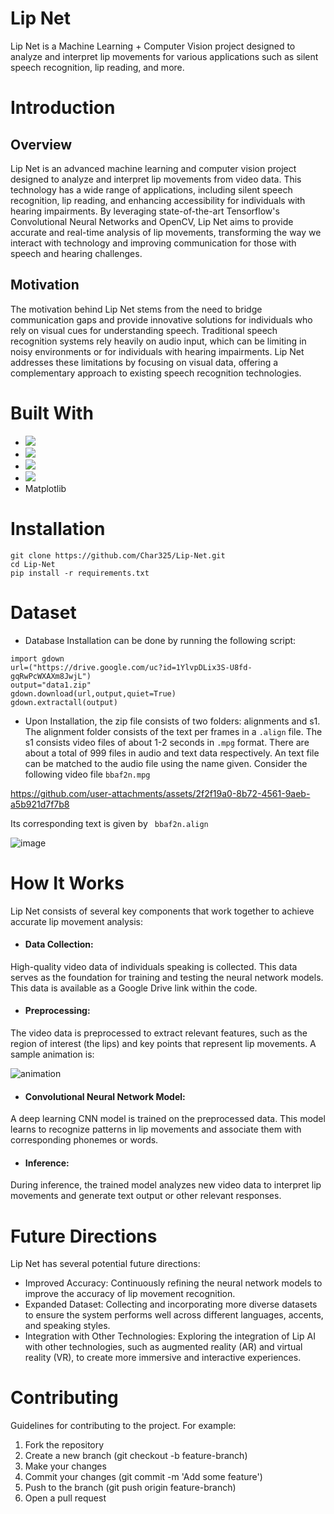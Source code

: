 # Lip Net
Lip Net is a Machine Learning + Computer Vision project designed to analyze and interpret lip movements for various applications such as silent speech recognition, lip reading, and more.
# Introduction
## Overview
Lip Net is an advanced machine learning and computer vision project designed to analyze and interpret lip movements from video data. This technology has a wide range of applications, including silent speech recognition, lip reading, and enhancing accessibility for individuals with hearing impairments. By leveraging state-of-the-art Tensorflow's Convolutional Neural Networks and OpenCV, Lip Net aims to provide accurate and real-time analysis of lip movements, transforming the way we interact with technology and improving communication for those with speech and hearing challenges.

## Motivation
The motivation behind Lip Net stems from the need to bridge communication gaps and provide innovative solutions for individuals who rely on visual cues for understanding speech. Traditional speech recognition systems rely heavily on audio input, which can be limiting in noisy environments or for individuals with hearing impairments. Lip Net addresses these limitations by focusing on visual data, offering a complementary approach to existing speech recognition technologies.

# Built With
* <img src= "https://img.shields.io/badge/TensorFlow-FF6F00?style=for-the-badge&logo=tensorflow&logoColor=white"/>
* <img src="https://img.shields.io/badge/Keras-FF0000?style=for-the-badge&logo=keras&logoColor=white"/>
* <img src="https://img.shields.io/badge/Numpy-777BB4?style=for-the-badge&logo=numpy&logoColor=white"/>
* <img src="https://img.shields.io/badge/OpenCV-27338e?style=for-the-badge&logo=OpenCV&logoColor=white" />
* Matplotlib

# Installation 
```
git clone https://github.com/Char325/Lip-Net.git
cd Lip-Net
pip install -r requirements.txt

```
# Dataset 
* Database Installation can be done by running the following script:
```
import gdown
url=("https://drive.google.com/uc?id=1YlvpDLix3S-U8fd-gqRwPcWXAXm8JwjL")
output="data1.zip"
gdown.download(url,output,quiet=True)
gdown.extractall(output)
```
* Upon Installation, the zip file consists of two folders: alignments and s1. The alignment folder consists of the text per frames in a ```.align``` file. The s1 consists video files of about 1-2 seconds in ```.mpg``` format. There are about a total of 999 files in audio and text data respectively. An text file can be matched to the audio file using the name given. Consider the following video file ``` bbaf2n.mpg ```
 

https://github.com/user-attachments/assets/2f2f19a0-8b72-4561-9aeb-a5b921d7f7b8

 
  Its corresponding text is given by ``` bbaf2n.align```
  
  ![image](https://github.com/user-attachments/assets/a58fcf63-a22e-4f93-88d6-fac116308eac)


# How It Works
Lip Net consists of several key components that work together to achieve accurate lip movement analysis:

* #### Data Collection:
High-quality video data of individuals speaking is collected. This data serves as the foundation for training and testing the neural network models. This data is available as a Google Drive link within the code. 
* #### Preprocessing:
 The video data is preprocessed to extract relevant features, such as the region of interest (the lips) and key points that represent lip movements.
 A sample animation is:
 
 ![animation](https://github.com/user-attachments/assets/a2e58814-ee73-4ed3-af38-bc89c06e2f4a)

* #### Convolutional Neural Network Model:
A deep learning CNN model is trained on the preprocessed data. This model learns to recognize patterns in lip movements and associate them with corresponding phonemes or words.
* #### Inference:
During inference, the trained model analyzes new video data to interpret lip movements and generate text output or other relevant responses.

# Future Directions
Lip Net has several potential future directions:

* Improved Accuracy: Continuously refining the neural network models to improve the accuracy of lip movement recognition.
* Expanded Dataset: Collecting and incorporating more diverse datasets to ensure the system performs well across different languages, accents, and speaking styles.
* Integration with Other Technologies: Exploring the integration of Lip AI with other technologies, such as augmented reality (AR) and virtual reality (VR), to create more immersive and interactive experiences.
# Contributing
Guidelines for contributing to the project. For example:

1. Fork the repository
2. Create a new branch (git checkout -b feature-branch)
3. Make your changes
4. Commit your changes (git commit -m 'Add some feature')
5. Push to the branch (git push origin feature-branch)
6. Open a pull request

